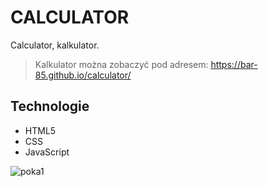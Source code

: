# CALCULATOR
Calculator, kalkulator.



>Kalkulator można zobaczyć pod adresem: https://bar-85.github.io/calculator/


## Technologie
* HTML5
* CSS
* JavaScript



![poka1](https://user-images.githubusercontent.com/105555319/168683351-87b50cd4-4020-4180-abf7-a7da73613c78.png)

